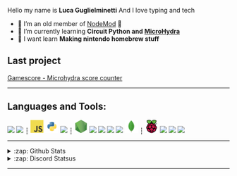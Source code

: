 Hello my name is <b>Luca Guglielminetti</b>
And I love typing and tech

 - 🔭 I’m an old member of [NodeMod](https://nodemod.org) 💛
 - 🌱 I’m currently learning <b>Circuit Python and [MicroHydra](https://github.com/echo-lalia/Cardputer-MicroHydra/)</b>
 - 💭 I want learn <b>Making nintendo homebrew stuff</b>

## Last project

[Gamescore - Microhydra score counter]()

---

## Languages and Tools:
<code><img height="30" src="https://upload.wikimedia.org/wikipedia/commons/thumb/4/48/Windows_logo_-_2012_%28dark_blue%29.svg/2048px-Windows_logo_-_2012_%28dark_blue%29.svg.png"></code>
<code><img height="30" src="https://upload.wikimedia.org/wikipedia/commons/thumb/2/2b/Kali-dragon-icon.svg/2048px-Kali-dragon-icon.svg.png"></code>
 ┆ 
<code><img height="30" src="https://raw.githubusercontent.com/devicons/devicon/master/icons/javascript/javascript-original.svg"></code>
<code><img height="30" src="https://raw.githubusercontent.com/github/explore/80688e429a7d4ef2fca1e82350fe8e3517d3494d/topics/python/python.png"></code>
<code><img height="30" src="https://upload.wikimedia.org/wikipedia/commons/thumb/1/18/ISO_C%2B%2B_Logo.svg/1822px-ISO_C%2B%2B_Logo.svg.png"></code>
 ┆ 
<code><img height="30" src="https://raw.githubusercontent.com/github/explore/80688e429a7d4ef2fca1e82350fe8e3517d3494d/topics/nodejs/nodejs.png"></code>
<code><img height="30" src="https://upload.wikimedia.org/wikipedia/commons/thumb/2/29/Adafruit_blinka_angles-left.svg/1200px-Adafruit_blinka_angles-left.svg.png"></code>
<code><img height="30" src="https://authy.com/wp-content/uploads/npm-logo.png"></code>
<code><img height="30" src="https://glue-labs.com/wp-content/uploads/2019/04/4.png"></code>
<code><img height="30" src="https://upload.wikimedia.org/wikipedia/commons/thumb/9/9a/Visual_Studio_Code_1.35_icon.svg/2048px-Visual_Studio_Code_1.35_icon.svg.png"></code>
<code><img height="30" src="https://github.com/devicons/devicon/blob/master/icons/mongodb/mongodb-original.svg"></code>
 ┆ 
<code><img height="30" src="https://raw.githubusercontent.com/github/explore/80688e429a7d4ef2fca1e82350fe8e3517d3494d/topics/raspberry-pi/raspberry-pi.png"></code>
<code><img height="30" src="https://brandslogos.com/wp-content/uploads/images/large/arduino-logo-1.png"></code>
<code><img height="30" src="https://cdn.flipperzero.one/qFlipper_macOS_256px_ugly.png"></code>
<code><img height="30" src="https://pbs.twimg.com/profile_images/1491659573413183489/WagC2sQk_400x400.png"></code>

---

<details>
  <summary>:zap: Github Stats</summary>

![](https://komarev.com/ghpvc/?username=LucaGugli)
 
![Sudg stats](https://github-readme-stats.vercel.app/api?username=LucaGugli&theme=tokyonight) 
![Sudg Languages](https://github-readme-stats.vercel.app/api/top-langs/?username=LucaGugli&theme=tokyonight&hide=batchfile,csss)
    
</details>

<details>
  <summary>:zap: Discord Statsus</summary>
    
<img height="100px" src="https://discord.c99.nl/widget/theme-4/542597756082978836.png">
    
</details>

---

